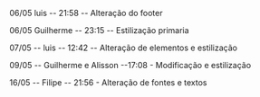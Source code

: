 06/05 luis -- 21:58 -- Alteração do footer

06/05 Guilherme -- 23:15 -- Estilização primaria

07/05 -- luis -- 12:42 -- Alteração de elementos e estilização

09/05 -- Guilherme e Alisson --17:08 - Modificação e estilização

16/05 -- Filipe -- 21:56 - Alteração de fontes e textos
